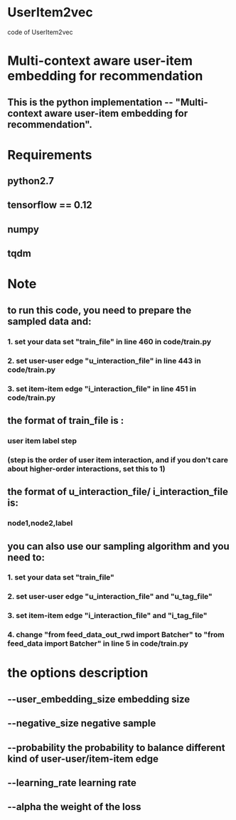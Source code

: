 # UserItem2vec
code of UserItem2vec

# Multi-context aware user-item embedding for recommendation
## This is the python implementation -- "Multi-context aware user-item embedding for recommendation".


# Requirements
## python2.7
## tensorflow == 0.12
## numpy
## tqdm


# Note
## to run this code, you need to prepare the sampled data and:
### 1. set your data set  "train_file" in line 460 in code/train.py 
### 2. set user-user edge  "u_interaction_file" in line 443 in code/train.py
### 3. set item-item edge  "i_interaction_file" in line 451 in code/train.py

## the format of train_file is :
### user item label step  
### (step is the order of user item interaction, and if you don't care about higher-order interactions, set this to 1)

## the format of  u_interaction_file/ i_interaction_file is:
### node1,node2,label 


## you can also use our sampling algorithm and you need to:
### 1.  set your data set  "train_file" 
### 2.  set user-user edge  "u_interaction_file" and "u_tag_file" 
### 3.  set item-item edge "i_interaction_file" and "i_tag_file" 
### 4.  change "from feed_data_out_rwd import Batcher" to "from feed_data import Batcher" in line 5 in code/train.py

# the options description 
## --user_embedding_size  embedding size
## --negative_size   negative sample
## --probability     the probability to balance different kind of user-user/item-item edge
## --learning_rate   learning rate
## --alpha           the weight of the loss


